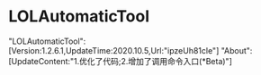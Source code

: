 # LOLAutomaticTool
"LOLAutomaticTool":[Version:1.2.6.1,UpdateTime:2020.10.5,Url:"ipzeUh81cle"]
"About":[UpdateContent:"1.优化了代码;2.增加了调用命令入口(*Beta)"]
